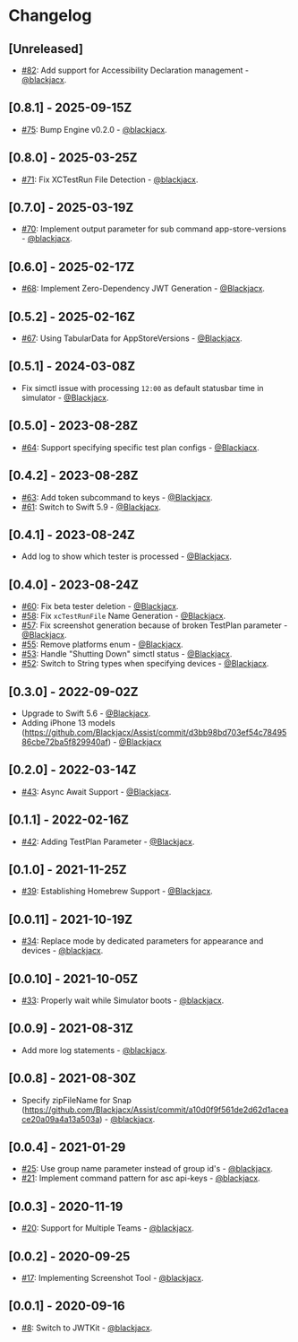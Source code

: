 # Changelog

## [Unreleased]

- [#82](https://github.com/dbdrive/beiwagen/pull/82): Add support for Accessibility Declaration management - [@blackjacx](https://github.com/blackjacx).

## [0.8.1] - 2025-09-15Z

- [#75](https://github.com/dbdrive/beiwagen/pull/75): Bump Engine v0.2.0 - [@blackjacx](https://github.com/blackjacx).

## [0.8.0] - 2025-03-25Z

- [#71](https://github.com/dbdrive/beiwagen/pull/71): Fix XCTestRun File Detection - [@blackjacx](https://github.com/blackjacx).

## [0.7.0] - 2025-03-19Z

- [#70](https://github.com/dbdrive/beiwagen/pull/70): Implement output parameter for sub command app-store-versions - [@blackjacx](https://github.com/blackjacx).

## [0.6.0] - 2025-02-17Z

- [#68](https://github.com/blackjacx/assist/pull/68): Implement Zero-Dependency JWT Generation - [@Blackjacx](https://github.com/blackjacx).

## [0.5.2] - 2025-02-16Z

- [#67](https://github.com/blackjacx/assist/pull/67): Using TabularData for AppStoreVersions - [@Blackjacx](https://github.com/blackjacx).

## [0.5.1] - 2024-03-08Z

- Fix simctl issue with processing `12:00` as default statusbar time in simulator - [@Blackjacx](https://github.com/blackjacx).

## [0.5.0] - 2023-08-28Z

- [#64](https://github.com/blackjacx/assist/pull/64): Support specifying specific test plan configs - [@Blackjacx](https://github.com/blackjacx).

## [0.4.2] - 2023-08-28Z

- [#63](https://github.com/blackjacx/assist/pull/63): Add token subcommand to keys - [@Blackjacx](https://github.com/blackjacx).
- [#61](https://github.com/blackjacx/assist/pull/61): Switch to Swift 5.9 - [@Blackjacx](https://github.com/blackjacx).

## [0.4.1] - 2023-08-24Z

- Add log to show which tester is processed - [@Blackjacx](https://github.com/blackjacx).

## [0.4.0] - 2023-08-24Z

- [#60](https://github.com/blackjacx/assist/pull/60): Fix beta tester deletion - [@Blackjacx](https://github.com/blackjacx).
- [#58](https://github.com/blackjacx/assist/pull/58): Fix `xcTestRunFile` Name Generation - [@Blackjacx](https://github.com/blackjacx).
- [#57](https://github.com/blackjacx/assist/pull/57): Fix screenshot generation because of broken TestPlan parameter - [@Blackjacx](https://github.com/blackjacx).
- [#55](https://github.com/blackjacx/assist/pull/55): Remove platforms enum - [@Blackjacx](https://github.com/blackjacx).
- [#53](https://github.com/blackjacx/assist/pull/53): Handle "Shutting Down" simctl status - [@Blackjacx](https://github.com/blackjacx).
- [#52](https://github.com/blackjacx/assist/pull/52): Switch to String types when specifying devices - [@Blackjacx](https://github.com/blackjacx).

## [0.3.0] - 2022-09-02Z

- Upgrade to Swift 5.6 - [@Blackjacx](https://github.com/blackjacx).
- Adding iPhone 13 models (https://github.com/Blackjacx/Assist/commit/d3bb98bd703ef54c7849586cbe72ba5f829940af) - [@Blackjacx](https://github.com/blackjacx)

## [0.2.0] - 2022-03-14Z

- [#43](https://github.com/blackjacx/assist/pull/43): Async Await Support - [@Blackjacx](https://github.com/blackjacx).

## [0.1.1] - 2022-02-16Z

- [#42](https://github.com/blackjacx/assist/pull/42): Adding TestPlan Parameter - [@Blackjacx](https://github.com/blackjacx).

## [0.1.0] - 2021-11-25Z

- [#39](https://github.com/blackjacx/assist/pull/39): Establishing Homebrew Support - [@Blackjacx](https://github.com/blackjacx).

## [0.0.11] - 2021-10-19Z

- [#34](https://github.com/blackjacx/assist/pull/34): Replace mode by dedicated parameters for appearance and devices - [@blackjacx](https://github.com/blackjacx).

## [0.0.10] - 2021-10-05Z

- [#33](https://github.com/blackjacx/assist/pull/33): Properly wait while Simulator boots - [@blackjacx](https://github.com/blackjacx).

## [0.0.9] - 2021-08-31Z

- Add more log statements - [@blackjacx](https://github.com/blackjacx).

## [0.0.8] - 2021-08-30Z

- Specify zipFileName for Snap (https://github.com/Blackjacx/Assist/commit/a10d0f9f561de2d62d1aceace20a09a4a13a503a) - [@blackjacx](https://github.com/blackjacx).

## [0.0.4] - 2021-01-29

- [#25](https://github.com/blackjacx/assist/pull/25): Use group name parameter instead of group id's - [@blackjacx](https://github.com/blackjacx).
- [#21](https://github.com/blackjacx/assist/pull/21): Implement command pattern for asc api-keys - [@blackjacx](https://github.com/blackjacx).

## [0.0.3] - 2020-11-19

- [#20](https://github.com/blackjacx/assist/pull/20): Support for Multiple Teams - [@blackjacx](https://github.com/blackjacx).

## [0.0.2] - 2020-09-25

- [#17](https://github.com/blackjacx/assist/pull/17): Implementing Screenshot Tool - [@blackjacx](https://github.com/blackjacx).

## [0.0.1] - 2020-09-16

- [#8](https://github.com/blackjacx/assist/pull/8): Switch to JWTKit - [@blackjacx](https://github.com/blackjacx).
